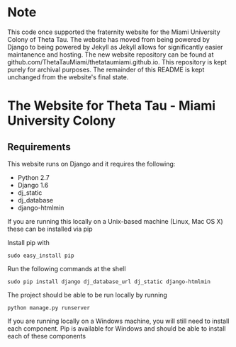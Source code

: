 # Note
This code once supported the fraternity website for the Miami University Colony of Theta Tau.
The website has moved from being powered by Django to being powered by Jekyll as Jekyll allows for significantly easier maintanence and hosting.
The new website repository can be found at github.com/ThetaTauMiami/thetataumiami.github.io.
This repository is kept purely for archival purposes. 
The remainder of this README is kept unchanged from the website's final state.

# The Website for Theta Tau - Miami University Colony

## Requirements

This website runs on Django and it requires the following: 

* Python 2.7
* Django 1.6
* dj_static
* dj_database
* django-htmlmin

If you are running this locally on a Unix-based machine (Linux, Mac OS X) these can be installed via pip

Install pip with
	
	sudo easy_install pip

Run the following commands at the shell

    sudo pip install django dj_database_url dj_static django-htmlmin

The project should be able to be run locally by running

	python manage.py runserver

If you are running locally on a Windows machine, you will still need to install each component.
Pip is available for Windows and should be able to install each of these components

